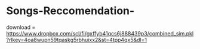 # Songs-Reccomendation-

download = https://www.dropbox.com/scl/fi/gxffyb41qcs6j888439p3/combined_sim.pkl?rlkey=4oa8wupn59tqaskg5rbhuixx2&st=4tpp4qx5&dl=1
